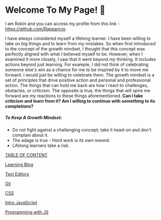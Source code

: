 # Welcome To My Page! 👜

I am Robin and you can access my profile from this link - https://github.com/Rapparicio

I have always considered myself a lifelong learner.  I have been willing to take on big things and to learn from my mistakes.  So when first introduced to the concept of the growth mindset, I thought that this concept was perfectly aligned with what I believed myself to be.  However, when I examined it more closely, I saw that it went beyond my thinking.  It includes actions beyond just learning.  For example, I did not think of celebrating someone else's win as a chance for me to be inspired by it to move me forward.  I would just be willing to celebrate them.  The growth mindset is a set of principles that drive positive action and personal and professional action.  The things that can hold me back are how I react to challenges, obstacles, or criticism.  The opposite is true; the things that will spire me forward are my reactions to these things aforementioned.  **Can I take criticism and learn from it?  Am I willing to continue with something to its completions?** 

##### To Keep A Growth Mindset:
  - Do not fight against a challenging concept; take it head-on and don't complain about it.
  - The adage is true -  *Hard work is its own reward.*
  - Lifelong learners take a risk.
  
[TABLE OF CONTENT](CONTENT.md)

[Learning Blog](https://github.com/Rapparicio/Robi.Reading-Note-/blob/main/Learning%20Blog.md)	
	
[Text Editors](https://github.com/Rapparicio/Robi.Reading-Note-/blob/main/Text%20Editors.md)

[Git](./Git.md)

[CSS](./CSS.md)

[Intro JavaScript](./IntroJavaScript.md)

[Programming with JS](https://github.com/Rapparicio/Robi.Reading-Note-/blob/main/Programming%20with%20JS.md)

